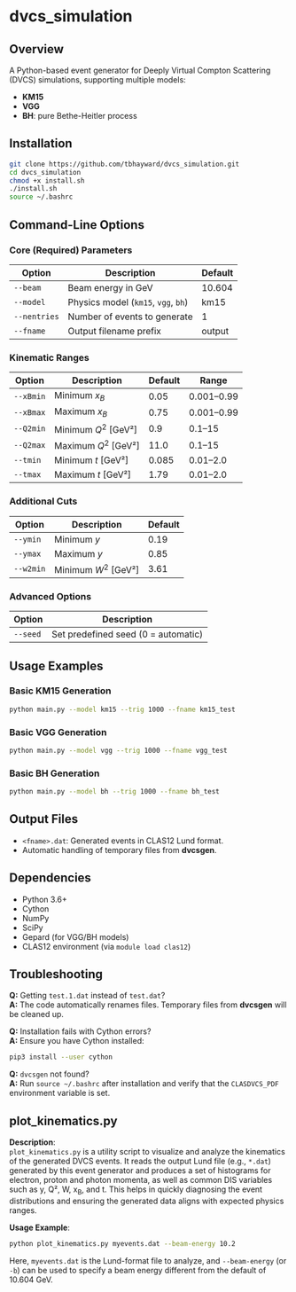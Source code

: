 # dvcs_simulation

## Overview

A Python-based event generator for Deeply Virtual Compton Scattering (DVCS) simulations, supporting multiple models:

- **KM15**
- **VGG**
- **BH**: pure Bethe-Heitler process

## Installation

```bash
git clone https://github.com/tbhayward/dvcs_simulation.git
cd dvcs_simulation
chmod +x install.sh
./install.sh
source ~/.bashrc
```

## Command-Line Options

### Core (Required) Parameters

| Option    	| Description                           | Default  |
|---------------|---------------------------------------|----------|
| `--beam`  	| Beam energy in GeV                    | 10.604   |
| `--model` 	| Physics model (`km15`, `vgg`, `bh`)   | km15     |
| `--nentries`  | Number of events to generate          | 1        |
| `--fname` 	| Output filename prefix                | output   |

### Kinematic Ranges

| Option     | Description              | Default | Range      |
|------------|--------------------------|---------|------------|
| `--xBmin`  | Minimum $x_B$            | 0.05    | 0.001–0.99 |
| `--xBmax`  | Maximum $x_B$            | 0.75    | 0.001–0.99 |
| `--Q2min`  | Minimum $Q^2$ [GeV²]     | 0.9     | 0.1–15     |
| `--Q2max`  | Maximum $Q^2$ [GeV²]     | 11.0    | 0.1–15     |
| `--tmin`   | Minimum $t$ [GeV²]       | 0.085   | 0.01–2.0   |
| `--tmax`   | Maximum $t$ [GeV²]       | 1.79    | 0.01–2.0   |

### Additional Cuts

| Option      | Description            | Default |
|-------------|------------------------|---------|
| `--ymin`    | Minimum $y$           | 0.19    |
| `--ymax`    | Maximum $y$           | 0.85    |
| `--w2min`   | Minimum $W^2$ [GeV²]  | 3.61    |

### Advanced Options

| Option      | Description                                  |
|-------------|----------------------------------------------|
| `--seed`    | Set predefined seed (0 = automatic)              |

## Usage Examples

### Basic KM15 Generation

```bash
python main.py --model km15 --trig 1000 --fname km15_test
```

### Basic VGG Generation

```bash
python main.py --model vgg --trig 1000 --fname vgg_test
```

### Basic BH Generation

```bash
python main.py --model bh --trig 1000 --fname bh_test
```

## Output Files

- `<fname>.dat`: Generated events in CLAS12 Lund format.
- Automatic handling of temporary files from **dvcsgen**.

## Dependencies

- Python 3.6+
- Cython
- NumPy
- SciPy
- Gepard (for VGG/BH models)
- CLAS12 environment (via `module load clas12`)

## Troubleshooting

**Q:** Getting `test.1.dat` instead of `test.dat`?  
**A:** The code automatically renames files. Temporary files from **dvcsgen** will be cleaned up.

**Q:** Installation fails with Cython errors?  
**A:** Ensure you have Cython installed:
```bash
pip3 install --user cython
```
**Q:** `dvcsgen` not found?  
**A:** Run `source ~/.bashrc` after installation and verify that the `CLASDVCS_PDF` environment variable is set.



## plot_kinematics.py

**Description**:  
`plot_kinematics.py` is a utility script to visualize and analyze the kinematics of the generated DVCS events. It reads the output Lund file (e.g., `*.dat`) generated by this event generator and produces a set of histograms for electron, proton and photon momenta, as well as common DIS variables such as y, Q², W, x<sub>B</sub>, and t. This helps in quickly diagnosing the event distributions and ensuring the generated data aligns with expected physics ranges.

**Usage Example**:  
```bash
python plot_kinematics.py myevents.dat --beam-energy 10.2
```
Here, `myevents.dat` is the Lund-format file to analyze, and `--beam-energy` (or `-b`) can be used to specify a beam energy different from the default of 10.604 GeV.